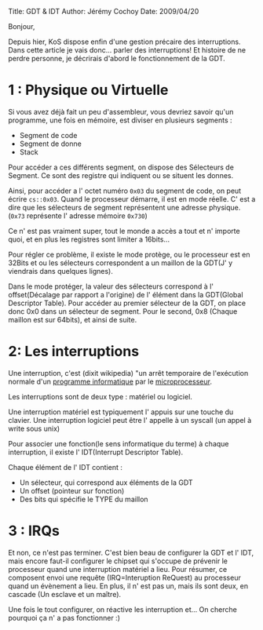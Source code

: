 ﻿Title: GDT & IDT
Author: Jérémy Cochoy
Date: 2009/04/20

Bonjour,

Depuis hier, KoS dispose enfin d'une gestion précaire des interruptions.
Dans cette article je vais donc... parler des interruptions!
Et histoire de ne perdre personne, je décrirais d'abord le fonctionnement de la
GDT.

1 : Physique ou Virtuelle
=========================

Si vous avez déjà fait un peu d'assembleur, vous devriez savoir qu'un programme,
une fois en mémoire, est diviser en plusieurs segments :

 * Segment de code
 * Segment de donne
 * Stack

Pour accéder a ces différents segment, on dispose des Sélecteurs de Segment.
Ce sont des registre qui indiquent ou se situent les donnes.

Ainsi, pour accéder a l' octet numéro `0x03` du segment de code,
on peut écrire `cs::0x03`.
Quand le processeur démarre, il est en mode réelle.
C' est a dire que les sélecteurs de segment représentent une adresse physique.
(`0x73` représente l' adresse mémoire `0x730`)

Ce n' est pas vraiment super, tout le monde a accès a tout et n' importe quoi,
et en plus les registres sont limiter a 16bits...

Pour régler ce problème, il existe le mode protège,
ou le processeur est en 32Bits et ou les sélecteurs correspondent a un maillon
 de la GDT(J' y viendrais dans quelques lignes).

Dans le mode protéger, la valeur des sélecteurs correspond à
l' offset(Décalage par rapport a l'origine) de l' élément dans
la GDT(Global Descriptor Table).
Pour accéder au premier sélecteur de la GDT, on place donc 0x0 dans
un sélecteur de segment.
Pour le second, 0x8 (Chaque maillon est sur 64bits), et ainsi de suite.

2: Les interruptions
====================

Une interruption, c'est (dixit wikipedia) "un arrêt temporaire de
l'exécution normale d'un
[programme informatique](http://fr.wikipedia.org/wiki/Programme_informatique)
par le [microprocesseur](http://fr.wikipedia.org/wiki/Microprocesseur).

Les interruptions sont de deux type : matériel ou logiciel.

Une interruption matériel est typiquement l' appuis sur une touche du clavier.
Une interruption logiciel peut être l' appelle à
un syscall (un appel à write sous unix)

Pour associer une fonction(le sens informatique du terme) à chaque
interruption, il existe l' IDT(Interrupt Descriptor Table).

Chaque élément de l' IDT contient :

 * Un sélecteur, qui correspond aux éléments de la GDT
 * Un offset (pointeur sur fonction)
 * Des bits qui spécifie le TYPE du maillon

3 : IRQs
========

Et non, ce n'est pas terminer. C'est bien beau de configurer la GDT et l' IDT,
mais encore faut-il configurer le chipset qui s'occupe de prévenir le processeur
quand une interruption matériel a lieu.
Pour résumer, ce composent envoi une requête (IRQ=Interuption ReQuest)
au processeur quand un évènement a lieu.
En plus, il n' est pas un, mais ils sont deux, en cascade (Un esclave et un maître).

Une fois le tout configurer, on réactive les interruption et...
On cherche pourquoi ça n' a pas fonctionner :)
